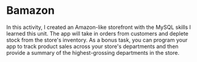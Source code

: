 # Bamazon

In this activity, I created an Amazon-like storefront with the MySQL skills I learned this unit. 
The app will take in orders from customers and deplete stock from the store's inventory. As a bonus task, you can program your app to track product sales across your store's departments and then provide a summary of the highest-grossing departments in the store.
